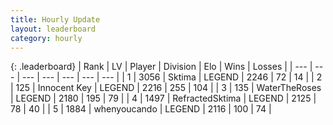 ```yaml
---
title: Hourly Update
layout: leaderboard
category: hourly
---
```


{: .leaderboard}
| Rank | LV | Player | Division | Elo | Wins | Losses |
| --- | --- | --- | --- | --- | --- | --- |
| <span data-change="0">1</span> | 3056 | <span title="ID: 353063">Sktima</span> | LEGEND | <span data-change="0">2246</span> | <span data-change="0">72</span> | <span data-change="0">14</span> |
| <span data-change="0">2</span> | 125 | <span title="ID: 773025">Innocent Key</span> | LEGEND | <span data-change="0">2216</span> | <span data-change="0">255</span> | <span data-change="0">104</span> |
| <span data-change="0">3</span> | 135 | <span title="ID: 773086">WaterTheRoses</span> | LEGEND | <span data-change="0">2180</span> | <span data-change="0">195</span> | <span data-change="0">79</span> |
| <span data-change="0">4</span> | 1497 | <span title="ID: 402846">RefractedSktima</span> | LEGEND | <span data-change="-10">2125</span> | <span data-change="0">78</span> | <span data-change="1">40</span> |
| <span data-change="8">5</span> | 1884 | <span title="ID: 421069">whenyoucando</span> | LEGEND | <span data-change="39">2116</span> | <span data-change="5">100</span> | <span data-change="0">74</span> |